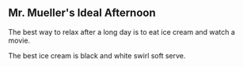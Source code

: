 ## Mr. Mueller's Ideal Afternoon

The best way to relax after a long day is to eat ice cream and watch a movie.

The best ice cream is black and white swirl soft serve.